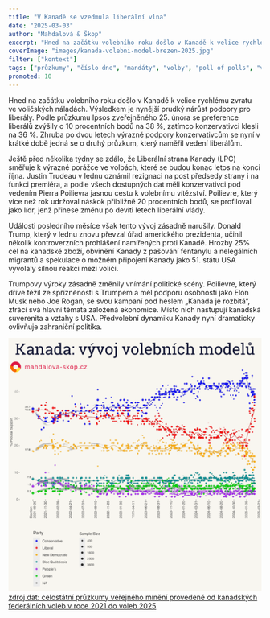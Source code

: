```yaml
---
title: "V Kanadě se vzedmula liberální vlna"
date: "2025-03-03"
author: "Mahdalová & Škop"
excerpt: "Hned na začátku volebního roku došlo v Kanadě k velice rychlému zvratu ve voličských náladách. Liberálové mají podporu 38 %."
coverImage: "images/kanada-volebni-model-brezen-2025.jpg"
filter: ["kontext"]
tags: ["průzkumy", "číslo dne", "mandáty", "volby", "poll of polls", "volební model", "Parlament", "Kanada", "liberálové", "politika"]
promoted: 10
---
```


Hned na začátku volebního roku došlo v Kanadě k velice rychlému zvratu ve voličských náladách. Výsledkem je nynější prudký nárůst podpory pro liberály. Podle průzkumu Ipsos zveřejněného 25. února se preference liberálů zvýšily o 10 procentních bodů na 38 %, zatímco konzervativci klesli na 36 %. Zhruba po dvou letech výrazné podpory konzervativcům se nyní v krátké době jedná se o druhý průzkum, který naměřil vedení liberálům.

Ještě před několika týdny se zdálo, že Liberální strana Kanady (LPC) směřuje k výrazné porážce ve volbách, které se budou konac letos na konci října. Justin Trudeau v lednu oznámil rezignaci na post předsedy strany i na funkci premiéra, a podle všech dostupných dat měli konzervativci pod vedením Pierra Poilievra jasnou cestu k volebnímu vítězství. Poilievre, který více než rok udržoval náskok přibližně 20 procentních bodů, se profiloval jako lídr, jenž přinese změnu po devíti letech liberální vlády.

Události posledního měsíce však tento vývoj zásadně narušily. Donald Trump, který v lednu znovu převzal úřad amerického prezidenta, učinil několik kontroverzních prohlášení namířených proti Kanadě. Hrozby 25% cel na kanadské zboží, obvinění Kanady z pašování fentanylu a nelegálních migrantů a spekulace o možném připojení Kanady jako 51. státu USA vyvolaly silnou reakci mezi voliči.

Trumpovy výroky zásadně změnily vnímání politické scény. Poilievre, který dříve těžil ze spřízněnosti s Trumpem a měl podporu osobností jako Elon Musk nebo Joe Rogan, se svou kampaní pod heslem „Kanada je rozbitá“, ztrácí svá hlavní témata založená ekonomice. Místo nich nastupují kanadská suverenita a vztahy s USA. Předvolební dynamiku Kanady nyní dramaticky ovlivňuje zahraniční politika.

![Kanada - volební model](images/kanada-volebni-model-brezen-2025.png)
[zdroj dat: celostátní průzkumy veřejného mínění provedené od kanadských federálních voleb v roce 2021 do voleb 2025](https://en.wikipedia.org/wiki/Opinion_polling_for_the_2025_Canadian_federal_election)
